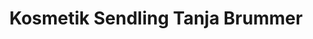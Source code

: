 ---
title: "Kosmetik Sendling Tanja Brummer"
url: /muenchen/kosmetik-sendling-tanja-brummer/
shop: Kosmetik
---